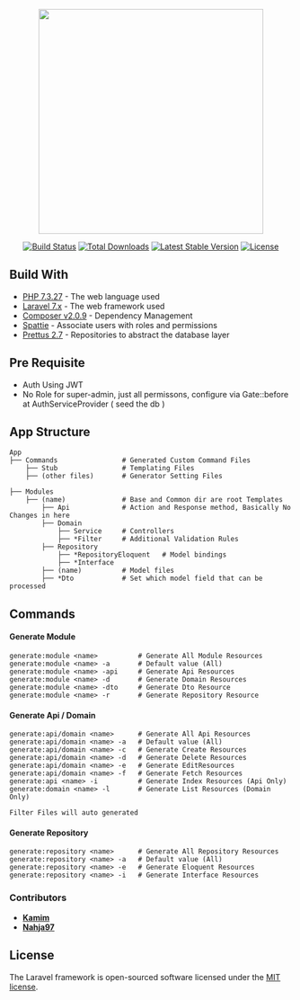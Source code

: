 <p align="center"><a href="https://laravel.com" target="_blank"><img src="https://raw.githubusercontent.com/laravel/art/master/logo-lockup/5%20SVG/2%20CMYK/1%20Full%20Color/laravel-logolockup-cmyk-red.svg" width="400"></a></p>

<p align="center">
<a href="https://travis-ci.org/laravel/framework"><img src="https://travis-ci.org/laravel/framework.svg" alt="Build Status"></a>
<a href="https://packagist.org/packages/laravel/framework"><img src="https://poser.pugx.org/laravel/framework/d/total.svg" alt="Total Downloads"></a>
<a href="https://packagist.org/packages/laravel/framework"><img src="https://poser.pugx.org/laravel/framework/v/stable.svg" alt="Latest Stable Version"></a>
<a href="https://packagist.org/packages/laravel/framework"><img src="https://poser.pugx.org/laravel/framework/license.svg" alt="License"></a>
</p>

## Build With

* [PHP 7.3.27](https://php.net) - The web language used
* [Laravel 7.x](https://laravel.com) - The web framework used
* [Composer v2.0.9](https://getcomposer.org) - Dependency Management
* [Spattie](https://github.com/spatie/laravel-permission) - Associate users with roles and permissions
* [Prettus 2.7](https://github.com/andersao/l5-repository) - Repositories to abstract the database layer

## Pre Requisite

* Auth Using JWT
* No Role for super-admin, just all permissons, configure via Gate::before at AuthServiceProvider ( seed the db )

## App Structure

    App
    ├── Commands                # Generated Custom Command Files
        ├── Stub                # Templating Files
        ├── (other files)       # Generator Setting Files

    ├── Modules
        ├── (name)              # Base and Common dir are root Templates
            ├── Api             # Action and Response method, Basically No Changes in here
            ├── Domain
                ├── Service     # Controllers
                ├── *Filter     # Additional Validation Rules
            ├── Repository
                ├── *RepositoryEloquent   # Model bindings
                ├── *Interface
            ├── (name)          # Model files
            ├── *Dto            # Set which model field that can be processed

## Commands

  #### Generate Module

  ```
  generate:module <name>          # Generate All Module Resources
  generate:module <name> -a       # Default value (All)
  generate:module <name> -api     # Generate Api Resources
  generate:module <name> -d       # Generate Domain Resources
  generate:module <name> -dto     # Generate Dto Resource
  generate:module <name> -r       # Generate Repository Resource
  ```
  
  #### Generate Api / Domain

  ```
  generate:api/domain <name>      # Generate All Api Resources
  generate:api/domain <name> -a   # Default value (All)
  generate:api/domain <name> -c   # Generate Create Resources
  generate:api/domain <name> -d   # Generate Delete Resources
  generate:api/domain <name> -e   # Generate EditResources
  generate:api/domain <name> -f   # Generate Fetch Resources
  generate:api <name> -i          # Generate Index Resources (Api Only)
  generate:domain <name> -l       # Generate List Resources (Domain Only)
  
  Filter Files will auto generated
  ```
  
  #### Generate Repository

  ```
  generate:repository <name>      # Generate All Repository Resources
  generate:repository <name> -a   # Default value (All)
  generate:repository <name> -e   # Generate Eloquent Resources
  generate:repository <name> -i   # Generate Interface Resources
  ```

### Contributors

- **[Kamim](https://github.com/nahja97)**
- **[Nahja97](https://github.com/nahja97)**

## License

The Laravel framework is open-sourced software licensed under the [MIT license](https://opensource.org/licenses/MIT).
